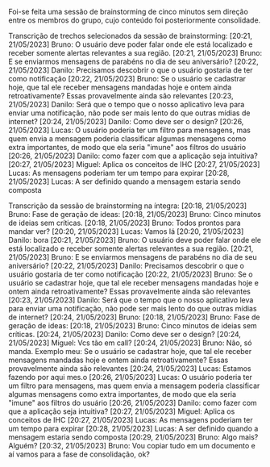 Foi-se feita uma sessão de brainstorming de cinco minutos sem direção entre os membros do grupo, cujo conteúdo foi posteriormente consolidade.

Transcrição de trechos selecionados da sessão de brainstorming:
[20:21, 21/05/2023] Bruno: O usuário deve poder falar onde ele está localizado e receber somente alertas relevantes a sua região.
[20:21, 21/05/2023] Bruno: E se enviarmos mensagens de parabéns no dia de seu aniversário?
[20:22, 21/05/2023] Danilo: Precisamos descobrir o que o usuário gostaria de ter como notificação
[20:22, 21/05/2023] Bruno: Se o usuário se cadastrar hoje, que tal ele receber mensagens mandadas hoje e ontem ainda retroativamente? Essas provavelmente ainda são relevantes
[20:23, 21/05/2023] Danilo: Será que o tempo que o nosso aplicativo leva para enviar uma notificação, não pode ser mais lento do que outras mídias de internet?
[20:24, 21/05/2023] Danilo: Como deve ser o design?
[20:26, 21/05/2023] Lucas: O usuário poderia ter um filtro para mensagens, mas quem envia a mensagem poderia classificar algumas mensagens como extra importantes, de modo que ela seria "imune" aos filtros do usuário
[20:26, 21/05/2023] Danilo: como fazer com que a aplicação seja intuitiva?
[20:27, 21/05/2023] Miguel: Aplica os conceitos de IHC
[20:27, 21/05/2023] Lucas: As mensagens poderiam ter um tempo para expirar
[20:28, 21/05/2023] Lucas: A ser definido quando a mensagem estaria sendo composta

Transcrição da sessão de brainstorming na íntegra:
[20:18, 21/05/2023] Bruno: Fase de geração de ideas:
[20:18, 21/05/2023] Bruno: Cinco minutos de ideias sem críticas.
[20:18, 21/05/2023] Bruno: Todos prontos para mandar ver?
[20:20, 21/05/2023] Lucas: Vamos lá
[20:20, 21/05/2023] Danilo: bora
[20:21, 21/05/2023] Bruno: O usuário deve poder falar onde ele está localizado e receber somente alertas relevantes a sua região.
[20:21, 21/05/2023] Bruno: E se enviarmos mensagens de parabéns no dia de seu aniversário?
[20:22, 21/05/2023] Danilo: Precisamos descobrir o que o usuário gostaria de ter como notificação
[20:22, 21/05/2023] Bruno: Se o usuário se cadastrar hoje, que tal ele receber mensagens mandadas hoje e ontem ainda retroativamente? Essas provavelmente ainda são relevantes
[20:23, 21/05/2023] Danilo: Será que o tempo que o nosso aplicativo leva para enviar uma notificação, não pode ser mais lento do que outras mídias de internet?
[20:24, 21/05/2023] Bruno: [20:18, 21/05/2023] Bruno: Fase de geração de ideas:
[20:18, 21/05/2023] Bruno: Cinco minutos de ideias sem críticas.
[20:24, 21/05/2023] Danilo: Como deve ser o design?
[20:24, 21/05/2023] Miguel: Vcs tão em call?
[20:24, 21/05/2023] Bruno: Não, só manda. Exemplo meu: Se o usuário se cadastrar hoje, que tal ele receber mensagens mandadas hoje e ontem ainda retroativamente? Essas provavelmente ainda são relevantes
[20:24, 21/05/2023] Lucas: Estamos fazendo por aqui mes.o
[20:26, 21/05/2023] Lucas: O usuário poderia ter um filtro para mensagens, mas quem envia a mensagem poderia classificar algumas mensagens como extra importantes, de modo que ela seria "imune" aos filtros do usuário
[20:26, 21/05/2023] Danilo: como fazer com que a aplicação seja intuitiva?
[20:27, 21/05/2023] Miguel: Aplica os conceitos de IHC
[20:27, 21/05/2023] Lucas: As mensagens poderiam ter um tempo para expirar
[20:28, 21/05/2023] Lucas: A ser definido quando a mensagem estaria sendo composta
[20:29, 21/05/2023] Bruno: Algo mais? Alguém?
[20:32, 21/05/2023] Bruno: Vou copiar tudo em um documento e aí vamos para a fase de consolidação, ok?
